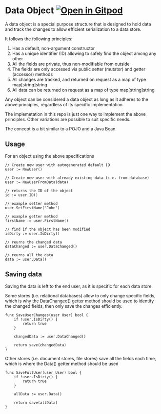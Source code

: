 # Data Object <a href="https://github.com/gouniverse/dataobject" style="float:right:"><img src="https://gitpod.io/button/open-in-gitpod.svg" alt="Open in Gitpod" loading="lazy"></a>

A data object is a special purpose structure that is designed
to hold data and track the changes to allow efficient 
serialization to a data store.

It follows the following principles:

1. Has a default, non-argument constructor
2. Has a unique identifier (ID) allowing to safely find the object among any other
3. All the fields are private, thus non-modifiable from outside
4. The fields are only accessed via public setter (mutator) and getter (accessor) methods
5. All changes are tracked, and returned on request as a map of type map[string]string
6. All data can be returned on request as a map of type map[string]string

Any object can be considered a data object as long as it adheres to the above principles, 
regardless of its specific implementation.

The implemetation in this repo is just one way to implement the above principles. Other variations are possible to suit specific needs.

The concept is a bit similar to a POJO and a Java Bean.

## Usage

For an object using the above specifications

```
// Create new user with autogenerated default ID
user := NewUser()

// Create new user with already existing data (i.e. from database)
user := NewUserFromData(data)

// returns the ID of the object
id := user.ID()

// example setter method
user.SetFirstName("John")

// example getter method
firstName := user.FirstName()

// find if the object has been modified
isDirty := user.IsDirty()

// reurns the changed data
dataChanged := user.DataChanged()

// reurns all the data
data := user.Data()
```

## Saving data

Saving the data is left to the end user, as it is specific for each data store.

Some stores (i.e. relational databases) allow to only change specific fields,
which is why the DataChanged() getter method should be used to identify
the changed fields, then only save the changes efficiently.

```
func SaveUserChanges(user User) bool {
    if !user.IsDirty() {
        return true
    }

    changedData := user.DataChanged()

    return save(changedData)
}
```

Other stores (i.e. document stores, file stores) save all the fields each time, 
which is where the Data() getter method should be used

```
func SaveFullUser(user User) bool {
    if !user.IsDirty() {
        return true
    }

    allData := user.Data()

    return save(allData)
}
```
